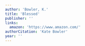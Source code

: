```yaml
---
author: 'Bowler, K.'
title: 'Blessed'
publisher: ''
links:
  amazon: 'https://www.amazon.com/'
authorCitation: 'Kate Bowler'
year: ''
---
```

